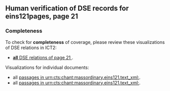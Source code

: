 

## Human verification of DSE records for eins121pages, page 21

###  Completeness

To check for **completeness** of coverage, please review these visualizations of DSE relations in ICT2:

- [**all** DSE relations of page 21 ](http://www.homermultitext.org/ict2/?urn=urn:cite2:ecod:einsiedeln121imgs.v1:sbe_0121_021@0.4224,0.6753,0.2902,0.06050&urn=urn:cite2:ecod:einsiedeln121imgs.v1:sbe_0121_021@0.05747,0.6569,0.6769,0.2052).

Visualizations for individual documents:

-  all [passages in urn:cts:chant:massordinary.eins121.text_xml:](http://www.homermultitext.org/ict2/?urn=urn:cite2:ecod:einsiedeln121imgs.v1:sbe_0121_021@0.4224,0.6753,0.2902,0.06050&urn=urn:cite2:ecod:einsiedeln121imgs.v1:sbe_0121_021@0.05747,0.6569,0.6769,0.2052).
-  all [passages in urn:cts:chant:massordinary.eins121.text_xml:](http://www.homermultitext.org/ict2/?urn=urn:cite2:ecod:einsiedeln121imgs.v1:sbe_0121_021@0.4224,0.6753,0.2902,0.06050&urn=urn:cite2:ecod:einsiedeln121imgs.v1:sbe_0121_021@0.05747,0.6569,0.6769,0.2052).
